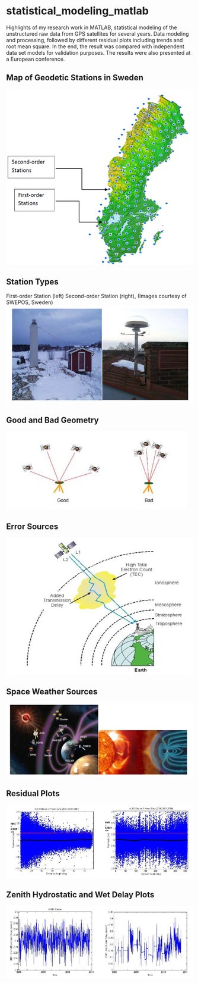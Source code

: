 # statistical_modeling_matlab
Highlights of my research work in MATLAB, statistical modeling of the unstructured raw data from GPS satellites for several years. Data modeling and processing, followed by different residual plots including trends and root mean square. In the end, the result was compared with independent data set models for validation purposes.
The results were also presented at a European conference.
## Map of Geodetic Stations in Sweden
![img](https://github.com/ttariqaziz/statistical_modeling_matlab/blob/main/Plots/Map%20of%20stations.png)
## Station Types 
First-order Station (left) Second-order Station (right), (Images courtesy of SWEPOS, Sweden)
![img](https://github.com/ttariqaziz/statistical_modeling_matlab/blob/main/Plots/Station%20types.png)
## Good and Bad Geometry
![img](https://github.com/ttariqaziz/statistical_modeling_matlab/blob/main/Plots/Good%20bad%20geometry.png)
## Error Sources
![img](https://github.com/ttariqaziz/statistical_modeling_matlab/blob/main/Plots/Error%20sources.png)
## Space Weather Sources
![img](https://github.com/ttariqaziz/statistical_modeling_matlab/blob/main/Plots/Space%20weather%20error%20sources.png)
## Residual Plots
![img](https://github.com/ttariqaziz/statistical_modeling_matlab/blob/main/Plots/Plot1.png)
## Zenith Hydrostatic and Wet Delay Plots
![img](https://github.com/ttariqaziz/statistical_modeling_matlab/blob/main/Plots/Plot2.png)
